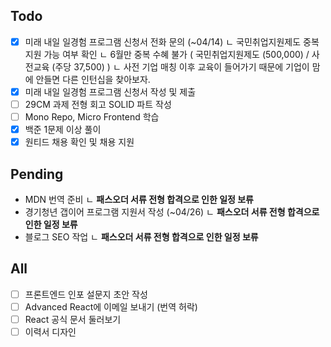 ## Todo
- [x] 미래 내일 일경험 프로그램 신청서 전화 문의 (~04/14)
	ㄴ 국민취업지원제도 중복 지원 가능 여부 확인
		ㄴ 6월만 중복 수혜 불가 ( 국민취업지원제도 (500,000) / 사전교육 (주당 37,500) )
		ㄴ 사전 기업 매칭 이후 교육이 들어가기 때문에 기업이 맘에 안들면 다른 인턴십을 찾아보자.
- [x] 미래 내일 일경험 프로그램 신청서 작성 및 제출
- [ ] 29CM 과제 전형 회고 SOLID 파트 작성
- [ ] Mono Repo, Micro Frontend 학습
- [x] 백준 1문제 이상 풀이
- [x] 원티드 채용 확인 및 채용 지원

## Pending
- MDN 번역 준비 
	ㄴ **패스오더 서류 전형 합격으로 인한 일정 보류**
- 경기청년 갭이어 프로그램 지원서 작성 (~04/26)
	ㄴ **패스오더 서류 전형 합격으로 인한 일정 보류**
- 블로그 SEO 작업
	ㄴ **패스오더 서류 전형 합격으로 인한 일정 보류**

## All
- [ ] 프론트엔드 인포 설문지 초안 작성
- [ ] Advanced React에 이메일 보내기 (번역 허락)
- [ ] React 공식 문서 둘러보기
- [ ] 이력서 디자인